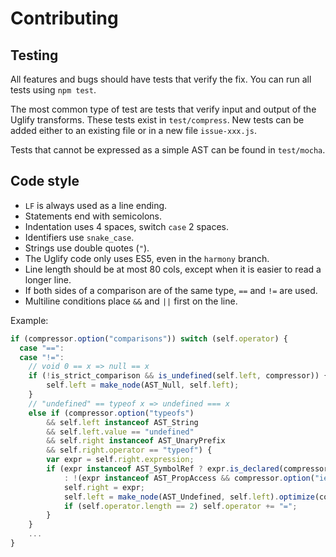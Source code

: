 Contributing
============

## Testing

All features and bugs should have tests that verify the fix. You can run all
tests using `npm test`.

The most common type of test are tests that verify input and output of the
Uglify transforms. These tests exist in `test/compress`. New tests can be added
either to an existing file or in a new file `issue-xxx.js`.

Tests that cannot be expressed as a simple AST can be found in `test/mocha`.

## Code style

- `LF` is always used as a line ending.
- Statements end with semicolons.
- Indentation uses 4 spaces, switch `case` 2 spaces.
- Identifiers use `snake_case`.
- Strings use double quotes (`"`).
- The Uglify code only uses ES5, even in the `harmony` branch.
- Line length should be at most 80 cols, except when it is easier to read a
  longer line.
- If both sides of a comparison are of the same type, `==` and `!=` are used.
- Multiline conditions place `&&` and `||` first on the line.

Example:

```js
if (compressor.option("comparisons")) switch (self.operator) {
  case "==":
  case "!=":
    // void 0 == x => null == x
    if (!is_strict_comparison && is_undefined(self.left, compressor)) {
        self.left = make_node(AST_Null, self.left);
    }
    // "undefined" == typeof x => undefined === x
    else if (compressor.option("typeofs")
        && self.left instanceof AST_String
        && self.left.value == "undefined"
        && self.right instanceof AST_UnaryPrefix
        && self.right.operator == "typeof") {
        var expr = self.right.expression;
        if (expr instanceof AST_SymbolRef ? expr.is_declared(compressor)
            : !(expr instanceof AST_PropAccess && compressor.option("ie8"))) {
            self.right = expr;
            self.left = make_node(AST_Undefined, self.left).optimize(compressor);
            if (self.operator.length == 2) self.operator += "=";
        }
    }
    ...
}
```
